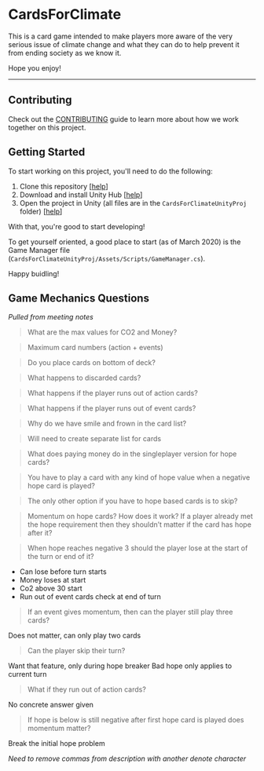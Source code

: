 # CardsForClimate

This is a card game intended to make players more aware of the very serious issue of climate change and what they can do to help prevent it from ending society as we know it.

Hope you enjoy!

---

## Contributing

Check out the [CONTRIBUTING](CONTRIBUTING.md) guide to learn more about how we work together on this project.

## Getting Started

To start working on this project, you'll need to do the following:

1. Clone this repository [[help](https://help.github.com/en/github/creating-cloning-and-archiving-repositories/cloning-a-repository)]
1. Download and install Unity Hub [[help](https://docs.unity3d.com/Manual/GettingStartedInstallingUnity.html)]
1. Open the project in Unity (all files are in the `CardsForClimateUnityProj` folder) [[help](https://docs.unity3d.com/Manual/GettingStartedOpeningProjects.html)]

With that, you're good to start developing!

To get yourself oriented, a good place to start (as of March 2020) is the Game Manager file (`CardsForClimateUnityProj/Assets/Scripts/GameManager.cs`).

Happy buidling!

## Game Mechanics Questions

_Pulled from meeting notes_

> What are the max values for CO2 and Money?

> Maximum card numbers (action + events)

> Do you place cards on bottom of deck?

> What happens to discarded cards?

> What happens if the player runs out of action cards?

> What happens if the player runs out of event cards?

> Why do we have smile and frown in the card list?

> Will need to create separate list for cards

> What does paying money do in the singleplayer version for hope cards?

> You have to play a card with any kind of hope value when a negative hope card is played?

> The only other option if you have to hope based cards is to skip?

> Momentum on hope cards? How does it work? If a player already met the hope requirement then they shouldn’t matter if the card has hope after it?

> When hope reaches negative 3 should the player lose at the start of the turn or end of it?
- Can lose before turn starts
- Money loses at start
- Co2 above 30 start
- Run out of event cards check at end of turn

> If an event gives momentum, then can the player still play three cards?

Does not matter, can only play two cards

> Can the player skip their turn?

Want that feature, only during hope breaker
Bad hope only applies to current turn

> What if they run out of action cards?

No concrete answer given

> If hope is below is still negative after first hope card is played does momentum matter?

Break the initial hope problem

_Need to remove commas from description with another denote character_

